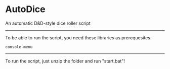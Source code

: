 # AutoDice
An automatic D&amp;D-style dice roller script
<hr>
<p>To be able to run the script, you need these libraries as prerequesites.</p>

```
console-menu
```

<hr>
<p>To run the script, just unzip the folder and run "start.bat"!</p>
